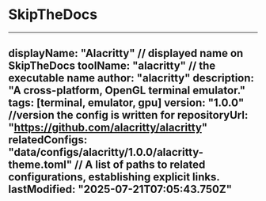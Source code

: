 # SkipTheDocs

---
displayName: "Alacritty" // displayed name on SkipTheDocs
toolName: "alacritty" // the executable name
author: "alacritty"
description: "A cross-platform, OpenGL terminal emulator."
tags: [terminal, emulator, gpu]
version: "1.0.0" //version the config is written for
repositoryUrl: "https://github.com/alacritty/alacritty"
relatedConfigs: "data/configs/alacritty/1.0.0/alacritty-theme.toml" // A list of paths to related configurations, establishing explicit links.
lastModified: "2025-07-21T07:05:43.750Z"
---